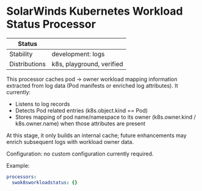# SolarWinds Kubernetes Workload Status Processor

| Status | |
|--------|--|
| Stability | development: logs |
| Distributions | k8s, playground, verified |

This processor caches pod -> owner workload mapping information extracted from log data (Pod manifests or enriched log attributes). It currently:

- Listens to log records
- Detects Pod related entries (k8s.object.kind == Pod)
- Stores mapping of pod name/namespace to its owner (k8s.owner.kind / k8s.owner.name) when those attributes are present

At this stage, it only builds an internal cache; future enhancements may enrich subsequent logs with workload owner data.

Configuration: no custom configuration currently required.

Example:
```yaml
processors:
  swok8sworkloadstatus: {}
```
